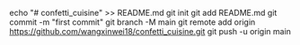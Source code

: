 echo "# confetti_cuisine" >> README.md
git init
git add README.md
git commit -m "first commit"
git branch -M main
git remote add origin https://github.com/wangxinwei18/confetti_cuisine.git
git push -u origin main